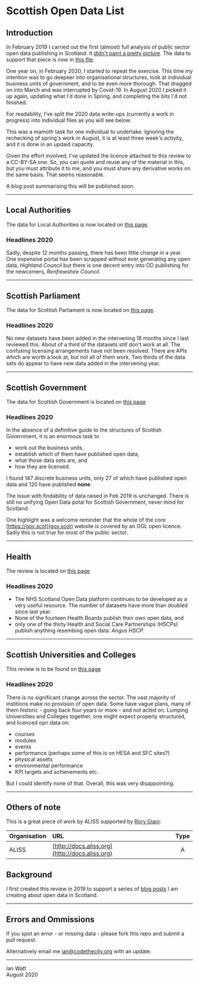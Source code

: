 # Scottish Open Data List

## Introduction
In February 2019 I carried out the first (almost) full analysis of public sector open data publishing in Scotland. It [didn't paint a pretty picture](https://codethecity.org/2019/11/15/scotlands-open-data-february-2019-an-update/). The data to support that piece is now in [this file](README_2019.md). 

One year on, in February 2020, I started to repeat the exercise. This time my intention was to go deepeer into organisational structures, look at individual business units of government, and to be even more thorough. That dragged on into March and was interrupted by Covid-19. In August 2020 I picked it up again, updating what I'd done in Spring, and completing the bits I'd not finished.  

For readability, I've split the 2020 data write-ups (currently a work in progress) into individual files as you will see below. 

This was a mamoth task for one individual to undertake. Ignoring the rechecking of spring's work in August, it is at least three week's activity, and it is done in an updaid capacity. 

Given the effort involved, I've updated the licence attached to this review to a CC-BY-SA one. So, you can quote and reuse any of the material in this, but you must attribute it to me, and you must share any derivative works on the same basis. That seems reasonable. 

A blog post summarising this will be published soon. 

------

## Local Authorities
The data for Local Authorities is now located on [this page](Local_authorities.md).

### Headlines 2020
Sadly, despite 12 months passing, there has been little change in a year. One expensive portal has been scrapped without ever generating any open data, _Highland Council_ but there is one decent entry into OD publishing for the newcomers, _Renfrewshire Council_.

--- 

## Scottish Parliament
The data for Scottish Parliament is now located on [this page](Scottish_Parliament.md).

### Headlines 2020
No new datasets have been added in the intervening 18 months since I last reviewed this. About of a third of the datasets _still_ don't work at all. The confusing licensing arrangements have not been resolved. There are APIs which are worth a look at, but not all of them work. Two thirds of the data sets do appear to have new data added in the intervening year. 

---

## Scottish Government
The data for Scottish Government is located on [this page](Scottish_Government.md)

### Headlines 2020

In the absence of a definitive guide to the structures of Scottish Government, it is an enormous task to 
- work out the business units, 
- establish which of them have published open data,
- what those data sets are, and 
- how they are licensed.

I found 147 discrete business units, only 27 of which have published open data and 120 have published __none__. 

The issue with findability of data raised in Feb 2019 is unchanged. There is still no unifying Open Data potal for Scottish Government, never mind for Scotland.

One highlight was a welcome reminder that the whole of the core [https://gov.scot](gov.scot) website is covered by an OGL open licence. Sadly this is not true for most of the public sector. 

--- 

## Health 
The review is located on [this page](Health.md)

### Headlines 2020

- The NHS Scotland Open Data platform continues to be developed as a very useful resource. The number of datasets have more than doubled since last year. 
- None of the fourteen Health Boards publish their own open data, and 
- only one of the thirty Health and Social Care Partnerships (HSCPs) publish anything resembing open data: _Angus HSCP_. 

--- 

## Scottish Universities and Colleges
This review is to be found on [this page](FE.md)

### Headlines 2020
There is no significant change across the sector. The vast majority of institions make no provision of open data. Some have vague plans, many of them historic - going back four years or more - and not acted on. Lumping Universities and Colleges together, one might expect properly structured, and licenced opn data on:

* courses
* modules
* events
* performance (perhaps some of this is on HESA and SFC sites?)
* physical assets 
* environmental performance
* KPI targets and achievements etc.

But I could identify none of that. Overall, this was very disappointing. 

--- 

## Others of note

This is a great piece of work by ALISS supported by [Rory Giani](http://twitter.com/digitalwestie):

| Organisation      | URL       | Type |
| :------------- |:-------------|:------:|
|ALISS| [http://docs.aliss.org](http://docs.aliss.org) |A|

## Background

I first created this review in 2019 to support a series of [blog posts](https://codethecity.org/category/open-data/) I am creating about open data in Scotland. 

---
## Errors and Ommissions
If you spot an error - or missing data - please fork this repo and submit a pull request. 

Alternatively email me [ian@codethecity.org](mailto:ian@codethecity.org) with an update. 

--- 

Ian Watt  
August 2020
